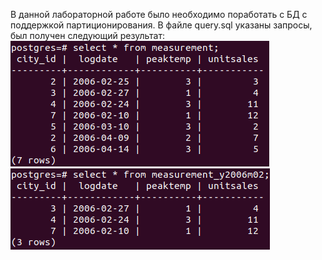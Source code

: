 В данной лабораторной работе было необходимо поработать с БД с поддержкой партиционирования.
В файле query.sql указаны запросы, был получен следующий результат:
![alt text](Screenshot%20(8).png)
![alt text](Screenshot%20(7).png)
